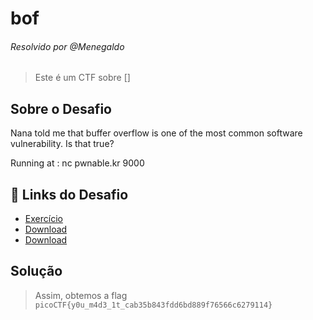 # bof
###### Resolvido por @Menegaldo
> Este é um CTF sobre []  

## Sobre o Desafio  

Nana told me that buffer overflow is one of the most common software vulnerability. 
Is that true?

Running at : nc pwnable.kr 9000

## 🔗 Links do Desafio

- [Exercício](https://pwnable.kr/play.php)
- [Download](http://pwnable.kr/bin/bof)  
- [Download](http://pwnable.kr/bin/bof.c)  

## Solução



> Assim, obtemos a flag `picoCTF{y0u_m4d3_1t_cab35b843fdd6bd889f76566c6279114}`  

